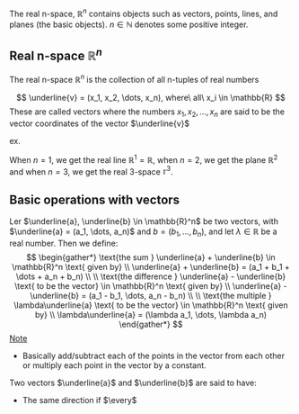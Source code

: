 The real n-space, $\mathbb{R}^n$ contains objects such as vectors, points, lines, and planes (the basic objects). $n \in \mathbb{N}$ denotes some positive integer.
## Real n-space $\mathbb{R}^n$

The real n-space $\mathbb{R}^n$ is the collection of all n-tuples of real numbers

$$
\underline{v} = (x_1, x_2, \dots, x_n), where\ all\ x_i \in \mathbb{R}
$$
These are called vectors where the numbers $x_1, x_2, \dots, x_n$ are said to be the vector coordinates of the vector $\underline{v}$

ex.

When $n = 1$, we get the real line $\mathbb{R}^1 = \mathbb{R}$, when $n = 2$, we get the plane $\mathbb{R}^2$ and when $n = 3$, we get the real 3-space $\mathbb{r}^3$.

## Basic operations with vectors

Ler $\underline{a}, \underline{b} \in \mathbb{R}^n$ be two vectors, with $\underline{a} = (a_1, \dots, a_n)$ and $b = (b_1, \dots, b_n)$, and let $\lambda \in \mathbb{R}$ be a real number. Then we define:
$$
\begin{gather*}
\text{the sum } \underline{a} + \underline{b} \in \mathbb{R}^n \text{ given by} \\
\underline{a} + \underline{b} = (a_1 + b_1 + \dots + a_n + b_n) \\ \\
\text{the difference } \underline{a} - \underline{b} \text{ to be the vector} \in \mathbb{R}^n \text{ given by} \\
\underline{a} - \underline{b} = (a_1 - b_1, \dots, a_n - b_n) \\ \\
\text{the multiple } \lambda\underline{a} \text{ to be the vector} \in \mathbb{R}^n \text{ given by} \\
\lambda\underline{a} = (\lambda a_1, \dots, \lambda a_n)
\end{gather*}
$$
<u>Note</u>
- Basically add/subtract each of the points in the vector from each other or multiply each point in the vector by a constant.

Two vectors $\underline{a}$ and $\underline{b}$ are said to have:
- The same direction if $\every$ 